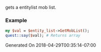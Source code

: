 gets a entitylist mob list.
### Example

```perl
my $val = $entity_list->GetMobList();
quest::say($val); # Returns array
```


Generated On 2018-04-29T00:35:14-07:00